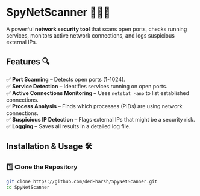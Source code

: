 # SpyNetScanner 🕵️‍♂️🚀  
A powerful **network security tool** that scans open ports, checks running services, monitors active network connections, and logs suspicious external IPs.  

## Features 🔍  
✅ **Port Scanning** – Detects open ports (1-1024).  
✅ **Service Detection** – Identifies services running on open ports.  
✅ **Active Connections Monitoring** – Uses `netstat -ano` to list established connections.  
✅ **Process Analysis** – Finds which processes (PIDs) are using network connections.  
✅ **Suspicious IP Detection** – Flags external IPs that might be a security risk.  
✅ **Logging** – Saves all results in a detailed log file.  

## Installation & Usage 🛠  
### 1️⃣ Clone the Repository  
```bash
git clone https://github.com/ded-harsh/SpyNetScanner.git
cd SpyNetScanner
